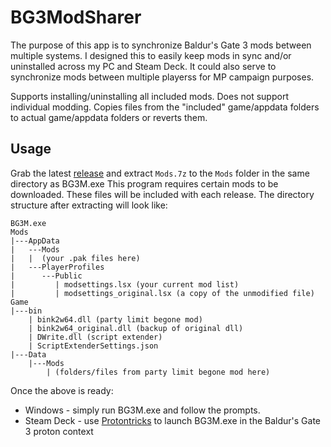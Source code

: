 # BG3ModSharer
The purpose of this app is to synchronize Baldur's Gate 3 mods between multiple systems.
I designed this to easily keep mods in sync and/or uninstalled across my PC and Steam Deck.
It could also serve to synchronize mods between multiple playerss for MP campaign purposes.

Supports installing/uninstalling all included mods. Does not support individual modding.
Copies files from the "included" game/appdata folders to actual game/appdata folders or reverts them.

## Usage
Grab the latest [release](https://github.com/swg1251/BG3ModSharer/releases) and extract `Mods.7z` to the `Mods` folder in the same directory as BG3M.exe
This program requires certain mods to be downloaded. These files will be included
with each release. The directory structure after extracting will look like:
```
BG3M.exe
Mods
|---AppData
|   ---Mods
|   |  (your .pak files here)
|   ---PlayerProfiles
|      ---Public
|         | modsettings.lsx (your current mod list)
|         | modsettings_original.lsx (a copy of the unmodified file)
Game
|---bin
    | bink2w64.dll (party limit begone mod)
    | bink2w64_original.dll (backup of original dll)
    | DWrite.dll (script extender)
    | ScriptExtenderSettings.json
|---Data
    |---Mods
        | (folders/files from party limit begone mod here)
```
Once the above is ready:
- Windows - simply run BG3M.exe and follow the prompts.
- Steam Deck - use [Protontricks](https://github.com/Matoking/protontricks) to launch BG3M.exe in the Baldur's Gate 3 proton context
